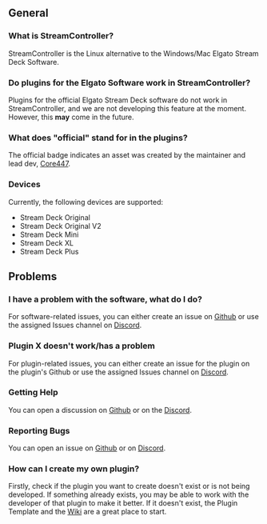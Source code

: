 ## General

### What is StreamController?
<!-- bot: ? -->
StreamController is the Linux alternative to the Windows/Mac Elgato Stream Deck Software.

### Do plugins for the Elgato Software work in StreamController?
<!-- bot: elgato-plugins -->
Plugins for the official Elgato Stream Deck software do not work in StreamController, and we are not developing this feature at the moment. However, this **may** come in the future.

### What does "official" stand for in the plugins?
<!-- bot: official-badge -->
The official badge indicates an asset was created by the maintainer and lead dev, [Core447](https://github.com/Core447). 

### Devices
<!-- bot: devices -->
Currently, the following devices are supported:

- Stream Deck Original
- Stream Deck Original V2
- Stream Deck Mini
- Stream Deck XL
- Stream Deck Plus

## Problems

### I have a problem with the software, what do I do?
<!-- bot: software-problem -->
For software-related issues, you can either create an issue on [Github](https://github.com/StreamController/StreamController/issues) or use the assigned Issues channel on [Discord](https://discord.gg/MSyHM8TN3u).

### Plugin X doesn't work/has a problem
<!-- bot: plugin-problem -->
For plugin-related issues, you can either create an issue for the plugin on the plugin's Github or use the assigned Issues channel on [Discord](https://discord.gg/MSyHM8TN3u).

### Getting Help
<!-- bot: help -->
You can open a discussion on [Github](https://github.com/StreamController/StreamController/discussions) or on the [Discord](https://discord.gg/MSyHM8TN3u).

### Reporting Bugs
<!-- bot: bugs -->
You can open an issue on [Github](https://github.com/StreamController/StreamController/issues) or on [Discord](https://discord.gg/MSyHM8TN3u).

### How can I create my own plugin?
<!-- bot: plugin-dev -->
Firstly, check if the plugin you want to create doesn't exist or is not being developed. If something already exists, you may be able to work with the developer of that plugin to make it better. If it doesn't exist, the Plugin Template and the [Wiki](https://streamcontroller.github.io/docs) are a great place to start.